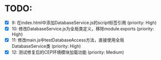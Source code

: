 # TODO:

- [x] 9: 在index.html中添加DatabaseService.js的script标签引用 (priority: High)
- [x] 10: 修改DatabaseService.js为全局类定义，移除module.exports (priority: High)
- [x] 11: 修改main.js中testDatabaseAccess方法，直接使用全局DatabaseService类 (priority: High)
- [x] 12: 测试修复后的CEP环境模块加载功能 (priority: Medium)
